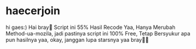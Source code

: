 # haecerjoin
hi gaes:)
Hai bray🌝 Script ini 55% Hasil Recode Yaa, 
Hanya Merubah Method-ua-mozila, jadi pastinya script ini 100% Free, 
Tetap Bersyukur apa pun hasilnya yaa, okay, janggan lupa starsnya yaa bray🙉🙉





